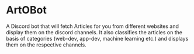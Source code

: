 # ArtOBot
A Discord bot that will fetch Articles for you from different websites and display them on the discord channels. It also classifies the articles on the basis of categories (web-dev, app-dev, machine learning etc.) and displays them on the respective channels.
